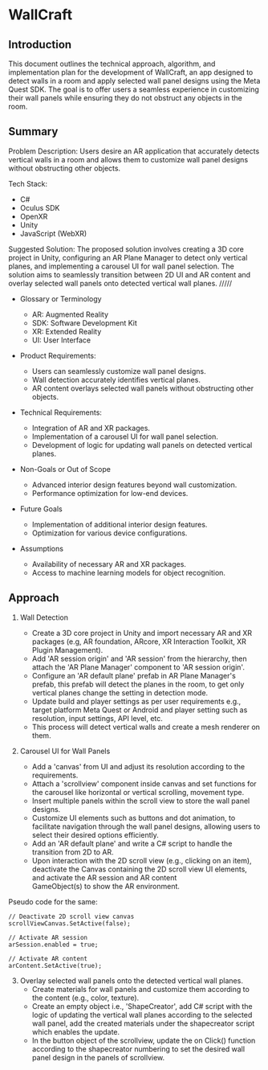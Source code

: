 
# WallCraft

## Introduction

This document outlines the technical approach, algorithm, and implementation plan for the development of WallCraft, an app designed to detect walls in a room and apply selected wall panel designs using the Meta Quest SDK. The goal is to offer users a seamless experience in customizing their wall panels while ensuring they do not obstruct any objects in the room.

## Summary

Problem Description: Users desire an AR application that accurately detects vertical walls in a room and allows them to customize wall panel designs without obstructing other objects.

Tech Stack:
 - C#
 - Oculus SDK
 - OpenXR
 - Unity
 - JavaScript (WebXR)

Suggested Solution: The proposed solution involves creating a 3D core project in Unity, configuring an AR Plane Manager to detect only vertical planes, and implementing a carousel UI for wall panel selection. The solution aims to seamlessly transition between 2D UI and AR content and overlay selected wall panels onto detected vertical wall planes. /////

- Glossary or Terminology
  - AR: Augmented Reality
  - SDK: Software Development Kit
  - XR: Extended Reality
  - UI: User Interface

- Product Requirements:
  - Users can seamlessly customize wall panel designs.
  - Wall detection accurately identifies vertical planes.
  - AR content overlays selected wall panels without obstructing other objects.

- Technical Requirements:
  - Integration of AR and XR packages.
  - Implementation of a carousel UI for wall panel selection.
  - Development of logic for updating wall panels on detected vertical planes.

- Non-Goals or Out of Scope
  - Advanced interior design features beyond wall customization.
  - Performance optimization for low-end devices.

- Future Goals
  - Implementation of additional interior design features.
  - Optimization for various device configurations.

- Assumptions
  - Availability of necessary AR and XR packages.
  - Access to machine learning models for object recognition.

## Approach

1. Wall Detection
   - Create a 3D core project in Unity and import necessary AR and XR packages (e.g, AR foundation, ARcore, XR Interaction Toolkit, XR Plugin Management).
   - Add 'AR session origin' and 'AR session' from the hierarchy, then attach the 'AR Plane Manager' component to 'AR session origin'.
   - Configure an 'AR default plane' prefab in AR Plane Manager's prefab, this prefab will detect the planes in the room, to get only vertical planes change the setting in detection mode.
   - Update build and player settings as per user requirements e.g., target platform Meta Quest or Android and player setting such as resolution, input settings, API level, etc.
   - This process will detect vertical walls and create a mesh renderer on them.
  
2. Carousel UI for Wall Panels
   - Add a 'canvas' from UI and adjust its resolution according to the requirements.
   - Attach a 'scrollview' component inside canvas and set functions for the carousel like horizontal or vertical scrolling, movement type.
   - Insert multiple panels within the scroll view to store the wall panel designs.
   - Customize UI elements such as buttons and dot animation, to facilitate navigation through the wall panel designs, allowing users to select their desired options efficiently.
   - Add an 'AR default plane' and write a C# script to handle the transition from 2D to AR.
   - Upon interaction with the 2D scroll view (e.g., clicking on an item), deactivate the Canvas containing the 2D scroll view UI elements, and activate the AR session and AR content    
     GameObject(s) to show the AR environment.

Pseudo code for the same:

    // Deactivate 2D scroll view canvas
    scrollViewCanvas.SetActive(false);
    
    // Activate AR session
    arSession.enabled = true;
    
    // Activate AR content
    arContent.SetActive(true);

 3. Overlay selected wall panels onto the detected vertical wall planes.
    - Create materials for wall panels and customize them according to the content (e.g., color, texture).
    - Create an empty object i.e., 'ShapeCreator', add C# script with the logic of updating the vertical wall planes according to the selected wall panel, add the created materials under the shapecreator script which enables the update.
    - In the button object of the scrollview, update the on Click() function according to the shapecreator numbering to set the desired wall panel design in the panels of scrollview.
